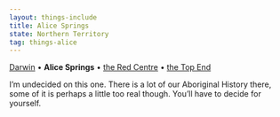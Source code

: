 ```yaml
---
layout: things-include
title: Alice Springs
state: Northern Territory
tag: things-alice
---
```

[Darwin](darwin) • **Alice Springs** • [the Red Centre](red-centre) • [the Top End](top-end)

 I’m undecided on this one. There is a lot of our Aboriginal History there, some of it is perhaps a little too real though. You’ll have to decide for yourself.

